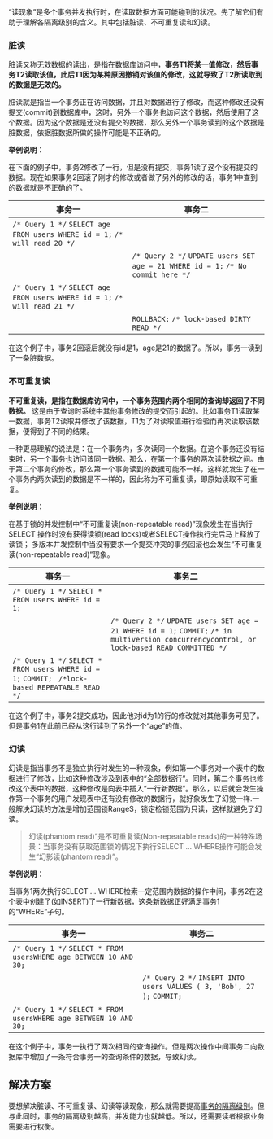 “读现象”是多个事务并发执行时，在读取数据方面可能碰到的状况。先了解它们有助于理解各隔离级别的含义。其中包括脏读、不可重复读和幻读。

### 脏读

脏读又称无效数据的读出，是指在数据库访问中，**事务T1将某一值修改，然后事务T2读取该值，此后T1因为某种原因撤销对该值的修改，这就导致了T2所读取到的数据是无效的。**

脏读就是指当一个事务正在访问数据，并且对数据进行了修改，而这种修改还没有提交(commit)到数据库中，这时，另外一个事务也访问这个数据，然后使用了这个数据。因为这个数据是还没有提交的数据，那么另外一个事务读到的这个数据是脏数据，依据脏数据所做的操作可能是不正确的。

**举例说明：**

在下面的例子中，事务2修改了一行，但是没有提交，事务1读了这个没有提交的数据。现在如果事务2回滚了刚才的修改或者做了另外的修改的话，事务1中查到的数据就是不正确的了。

| 事务一                                                       | 事务二                                                       |
| ------------------------------------------------------------ | ------------------------------------------------------------ |
| `/* Query 1 */` `SELECT age FROM users WHERE id = 1;` `/* will read 20 */` |                                                              |
|                                                              | `/* Query 2 */`  `UPDATE users SET age = 21 WHERE id = 1;` `/* No commit here */` |
| `/* Query 1 */` `SELECT age FROM users WHERE id = 1;` `/* will read 21 */` |                                                              |
|                                                              | `ROLLBACK;` `/* lock-based DIRTY READ */`                    |

在这个例子中，事务2回滚后就没有id是1，age是21的数据了。所以，事务一读到了一条脏数据。

### 不可重复读

**不可重复读，是指在数据库访问中，一个事务范围内两个相同的查询却返回了不同数据。** 这是由于查询时系统中其他事务修改的提交而引起的。比如事务T1读取某一数据，事务T2读取并修改了该数据，T1为了对读取值进行检验而再次读取该数据，便得到了不同的结果。

一种更易理解的说法是：在一个事务内，多次读同一个数据。在这个事务还没有结束时，另一个事务也访问该同一数据。那么，在第一个事务的两次读数据之间。由于第二个事务的修改，那么第一个事务读到的数据可能不一样，这样就发生了在一个事务内两次读到的数据是不一样的，因此称为不可重复读，即原始读取不可重复。

**举例说明：**

在基于锁的并发控制中“不可重复读(non-repeatable read)”现象发生在当执行SELECT 操作时没有获得读锁(read locks)或者SELECT操作执行完后马上释放了读锁； 多版本并发控制中当没有要求一个提交冲突的事务回滚也会发生“不可重复读(non-repeatable read)”现象。

| 事务一                                                       | 事务二                                                       |
| ------------------------------------------------------------ | ------------------------------------------------------------ |
| `/* Query 1 */` `SELECT * FROM users WHERE id = 1;`          |                                                              |
|                                                              | `/* Query 2 */`  `UPDATE users SET age = 21 WHERE id = 1;` `COMMIT;` `/* in multiversion concurrencycontrol, or lock-based READ COMMITTED */` |
| `/* Query 1 */` `SELECT * FROM users WHERE id = 1;` `COMMIT; ` `/*lock-based REPEATABLE READ */` |                                                              |

在这个例子中，事务2提交成功，因此他对id为1的行的修改就对其他事务可见了。但是事务1在此前已经从这行读到了另外一个“age”的值。

### 幻读

幻读是指当事务不是独立执行时发生的一种现象，例如第一个事务对一个表中的数据进行了修改，比如这种修改涉及到表中的“全部数据行”。同时，第二个事务也修改这个表中的数据，这种修改是向表中插入“一行新数据”。那么，以后就会发生操作第一个事务的用户发现表中还有没有修改的数据行，就好象发生了幻觉一样.一般解决幻读的方法是增加范围锁RangeS，锁定检锁范围为只读，这样就避免了幻读。　　

> 幻读(phantom read)”是不可重复读(Non-repeatable reads)的一种特殊场景：当事务没有获取范围锁的情况下执行SELECT … WHERE操作可能会发生“幻影读(phantom read)”。

**举例说明：**

当事务1两次执行SELECT … WHERE检索一定范围内数据的操作中间，事务2在这个表中创建了(如INSERT)了一行新数据，这条新数据正好满足事务1的“WHERE”子句。

| 事务一                                                       | 事务二                                                       |
| ------------------------------------------------------------ | ------------------------------------------------------------ |
| `/* Query 1 */` `SELECT * FROM usersWHERE age BETWEEN 10 AND 30;` |                                                              |
|                                                              | `/* Query 2 */`  `INSERT INTO users VALUES ( 3, 'Bob', 27 );` `COMMIT;` |
| `/* Query 1 */` `SELECT * FROM usersWHERE age BETWEEN 10 AND 30;` |                                                              |

在这个例子中，事务一执行了两次相同的查询操作。但是两次操作中间事务二向数据库中增加了一条符合事务一的查询条件的数据，导致幻读。

## 解决方案

要想解决脏读、不可重复读、幻读等读现象，那么就需要提高[事务的隔离级别](http://www.hollischuang.com/archives/943)。但与此同时，事务的隔离级别越高，并发能力也就越低。所以，还需要读者根据业务需要进行权衡。